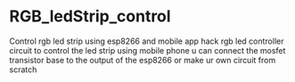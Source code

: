 # RGB_ledStrip_control
Control rgb led strip using esp8266 and mobile app
hack rgb led controller circuit to control the led strip using mobile phone
u can connect the mosfet transistor base to the output of the esp8266 or make ur own circuit from scratch 
